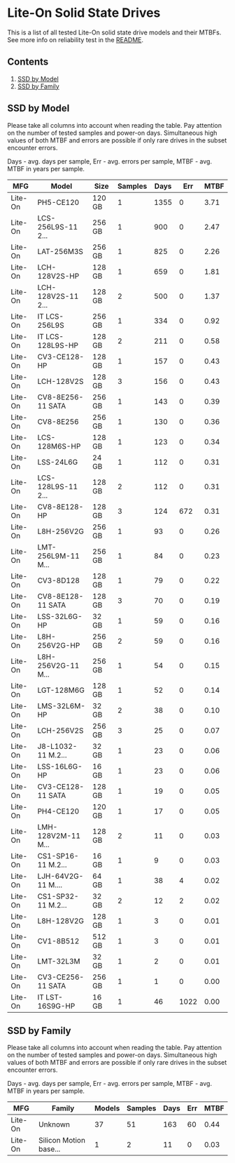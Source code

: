 Lite-On Solid State Drives
==========================

This is a list of all tested Lite-On solid state drive models and their MTBFs. See
more info on reliability test in the [README](https://github.com/bsdhw/SMART).

Contents
--------

1. [ SSD by Model  ](#ssd-by-model)
2. [ SSD by Family ](#ssd-by-family)

SSD by Model
------------

Please take all columns into account when reading the table. Pay attention on the
number of tested samples and power-on days. Simultaneous high values of both MTBF
and errors are possible if only rare drives in the subset encounter errors.

Days - avg. days per sample,
Err  - avg. errors per sample,
MTBF - avg. MTBF in years per sample.

| MFG       | Model              | Size   | Samples | Days  | Err   | MTBF |
|-----------|--------------------|--------|---------|-------|-------|------|
| Lite-On   | PH5-CE120          | 120 GB | 1       | 1355  | 0     | 3.71   |
| Lite-On   | LCS-256L9S-11 2... | 256 GB | 1       | 900   | 0     | 2.47   |
| Lite-On   | LAT-256M3S         | 256 GB | 1       | 825   | 0     | 2.26   |
| Lite-On   | LCH-128V2S-HP      | 128 GB | 1       | 659   | 0     | 1.81   |
| Lite-On   | LCH-128V2S-11 2... | 128 GB | 2       | 500   | 0     | 1.37   |
| Lite-On   | IT LCS-256L9S      | 256 GB | 1       | 334   | 0     | 0.92   |
| Lite-On   | IT LCS-128L9S-HP   | 128 GB | 2       | 211   | 0     | 0.58   |
| Lite-On   | CV3-CE128-HP       | 128 GB | 1       | 157   | 0     | 0.43   |
| Lite-On   | LCH-128V2S         | 128 GB | 3       | 156   | 0     | 0.43   |
| Lite-On   | CV8-8E256-11 SATA  | 256 GB | 1       | 143   | 0     | 0.39   |
| Lite-On   | CV8-8E256          | 256 GB | 1       | 130   | 0     | 0.36   |
| Lite-On   | LCS-128M6S-HP      | 128 GB | 1       | 123   | 0     | 0.34   |
| Lite-On   | LSS-24L6G          | 24 GB  | 1       | 112   | 0     | 0.31   |
| Lite-On   | LCS-128L9S-11 2... | 128 GB | 2       | 112   | 0     | 0.31   |
| Lite-On   | CV8-8E128-HP       | 128 GB | 3       | 124   | 672   | 0.31   |
| Lite-On   | L8H-256V2G         | 256 GB | 1       | 93    | 0     | 0.26   |
| Lite-On   | LMT-256L9M-11 M... | 256 GB | 1       | 84    | 0     | 0.23   |
| Lite-On   | CV3-8D128          | 128 GB | 1       | 79    | 0     | 0.22   |
| Lite-On   | CV8-8E128-11 SATA  | 128 GB | 3       | 70    | 0     | 0.19   |
| Lite-On   | LSS-32L6G-HP       | 32 GB  | 1       | 59    | 0     | 0.16   |
| Lite-On   | L8H-256V2G-HP      | 256 GB | 2       | 59    | 0     | 0.16   |
| Lite-On   | L8H-256V2G-11 M... | 256 GB | 1       | 54    | 0     | 0.15   |
| Lite-On   | LGT-128M6G         | 128 GB | 1       | 52    | 0     | 0.14   |
| Lite-On   | LMS-32L6M-HP       | 32 GB  | 2       | 38    | 0     | 0.10   |
| Lite-On   | LCH-256V2S         | 256 GB | 3       | 25    | 0     | 0.07   |
| Lite-On   | J8-L1032-11 M.2... | 32 GB  | 1       | 23    | 0     | 0.06   |
| Lite-On   | LSS-16L6G-HP       | 16 GB  | 1       | 23    | 0     | 0.06   |
| Lite-On   | CV3-CE128-11 SATA  | 128 GB | 1       | 19    | 0     | 0.05   |
| Lite-On   | PH4-CE120          | 120 GB | 1       | 17    | 0     | 0.05   |
| Lite-On   | LMH-128V2M-11 M... | 128 GB | 2       | 11    | 0     | 0.03   |
| Lite-On   | CS1-SP16-11 M.2... | 16 GB  | 1       | 9     | 0     | 0.03   |
| Lite-On   | LJH-64V2G-11 M.... | 64 GB  | 1       | 38    | 4     | 0.02   |
| Lite-On   | CS1-SP32-11 M.2... | 32 GB  | 2       | 12    | 2     | 0.02   |
| Lite-On   | L8H-128V2G         | 128 GB | 1       | 3     | 0     | 0.01   |
| Lite-On   | CV1-8B512          | 512 GB | 1       | 3     | 0     | 0.01   |
| Lite-On   | LMT-32L3M          | 32 GB  | 1       | 2     | 0     | 0.01   |
| Lite-On   | CV3-CE256-11 SATA  | 256 GB | 1       | 1     | 0     | 0.00   |
| Lite-On   | IT LST-16S9G-HP    | 16 GB  | 1       | 46    | 1022  | 0.00   |

SSD by Family
-------------

Please take all columns into account when reading the table. Pay attention on the
number of tested samples and power-on days. Simultaneous high values of both MTBF
and errors are possible if only rare drives in the subset encounter errors.

Days - avg. days per sample,
Err  - avg. errors per sample,
MTBF - avg. MTBF in years per sample.

| MFG       | Family                 | Models | Samples | Days  | Err   | MTBF |
|-----------|------------------------|--------|---------|-------|-------|------|
| Lite-On   | Unknown                | 37     | 51      | 163   | 60    | 0.44   |
| Lite-On   | Silicon Motion base... | 1      | 2       | 11    | 0     | 0.03   |
